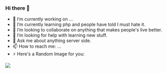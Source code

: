 ### Hi there 👋

- 🔭 I’m currently working on ...
- 🌱 I’m currently learning php and people have told I must hate it. 
- 👯 I’m looking to collaborate on anything that makes people's live better.
- 🤔 I’m looking for help with learning new stuff.
- 💬 Ask me about anything server side.
- 📫 How to reach me: ...
- ⚡ Here's a Random Image for you:

![](https://source.unsplash.com/random/?dev,coding)
